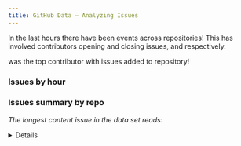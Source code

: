 ```yaml
---
title: GitHub Data — Analyzing Issues
---
```


In the last <Value data={issue_summary} column="last_hours"/> hours there have been <b><Value data={issue_summary} column="issues" fmt="num0 auto"/></b> events across <Value data={issue_summary} column="repo_count" fmt="num0 auto"/> repositories! This has involved <Value data={issue_summary} column="actor_count" fmt="num0 auto"/> contributors opening and closing issues, <Value data={issue_summary} column="opened_events" fmt="num0 auto"/> and <Value data={issue_summary} column="closed_events" fmt="num0 auto"/> respectively.

<b><Value data={top_actor} /></b> was the top contributor with <b><Value data={top_actor_repo} column="repo_events"/></b> issues added to <b><Value data={top_actor_repo} column="repo_name"/></b> repository!

<BigValue
    data={issue_count}
    sparkline='date'
    comparison='count_day_prior'
    comparisonTitle="Compared to Yesterday"
    value='issues'
    maxWidth='10em'
/>

<BigValue
    data={issue_summary}
    value='repo_count'
    maxWidth='10em'
/>

<BigValue
    data={issue_summary}
    value='actor_count'
    maxWidth='10em'
/>

### Issues by hour

<BarChart
  data={issue_count_hour}
  x="hour_of_day"
  y="issues"
  series="issue_action"
/>

### Issues summary by repo

<DataTable
  data="{issues_per_repo}"
  search="true"
  link="issue_repo_url">
<Column id= "repo_name"/>
<Column id= "actors"/>
<Column id= "closed_events"/>
<Column id= "closed_events"/>
<Column id= "number_of_issues"/>
</DataTable>

_The longest content issue in the data set reads:_ <Value data={issue_content_len} />

<Details title="Definitions">

```sql issue_summary
select
  count(1)::INT as issues,
  count(distinct actor_id)::INT as actor_count,
  count(distinct repo_id)::INT as repo_count,
  date_diff('hour', min(event_created_at)::TIMESTAMP, now()::TIMESTAMP) as last_hours,
  count(1) filter(where issue_action = 'opened')::INT as opened_events,
  count(1) filter(where issue_action = 'closed')::INT as closed_events,
from duckdb_data_store.issues

```

<!-- Actor summary -->

```sql top_actor
  select
    actor_login,
    count(1) as actor_events,
  from duckdb_data_store.issues
  group by all
  having actor_events>1
  order by actor_login desc
  limit 1
```

```sql top_actor_repo
  select repo_name,
    count(1) as repo_events
  from duckdb_data_store.issues
  where actor_login = (select actor_login from ${top_actor})
  group by all
  limit 1
```

```sql issue_content_len
  select
    left(issue_body, 400) as content_summary,
    issue_body,
    length(issue_body) as issue_body_len,
  from duckdb_data_store.issues
  group by all
  order by issue_body_len desc
  limit 1
```

```sql issue_count
  select count(1) as issues,
    count(1) - count(1) filter(where issue_created_at < now()::timestamp - interval '1 Day') as count_day_prior,
  from duckdb_data_store.issues
  group by all
```

```sql issue_count_hour
  select
    date_trunc('hour', event_created_at) as hour_of_day,
    case
      when issue_action = 'opened' then 'Opened'
      when issue_action = 'closed' then 'Closed'
      else issue_action
      end as issue_action,
    count(1) as issues,
  from duckdb_data_store.issues
  group by all
  order by all

```

```sql issues_per_repo
select
  repo_name,
  issue_repo_url,
  count(distinct issue_id) as number_of_issues,
  count(distinct actor_id) as actors,
  count(1) filter(where issue_action = 'opened') as opened_events,
  count(1) filter(where issue_action = 'closed') as closed_events,
from duckdb_data_store.issues
group by all
having number_of_issues > 2
order by 2 desc
```

</Details>